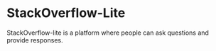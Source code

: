 # StackOverflow-Lite
StackOverflow-lite​ is a platform where people can ask questions and provide responses.
